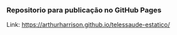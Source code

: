 ### Repositorio para publicação no GitHub Pages
Link: https://arthurharrison.github.io/telessaude-estatico/